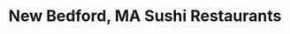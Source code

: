 ---
layout: city
title: New Bedford, MA Sushi Restaurants
permalink: /massachusetts/new-bedford/
stateAbbr: MA
stateName: Massachusetts
cityName: New Bedford

---